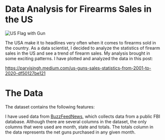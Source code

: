 # Data Analysis for Firearms Sales in the US

![US Flag with Gun](https://www.gannett-cdn.com/media/2019/06/30/USATODAY/usatsports/gettyimages-153718849.jpg)

The USA make it to headlines very often when it comes to firearms sold in the country. As a data scientist, I decided to analyze the statistics of firearm sales in the US and see a trend of firearm sales. My analysis brought in some exciting patterns. I have plotted and analyzed the data in this post:

https://parvisingh.medium.com/us-guns-sales-statistics-from-2001-to-2020-df50127be121


# The Data

The dataset contains the following features:

I have used data from [BuzzFeedNews](https://raw.githubusercontent.com/BuzzFeedNews/nics-firearm-background-checks/master/data/nics-firearm-background-checks.csv), which collects data from a public FBI database. Although there are several columns in the dataset, the only columns that were used are month, state and totals. The totals column in the data represents the net guns purchased in any given month.
